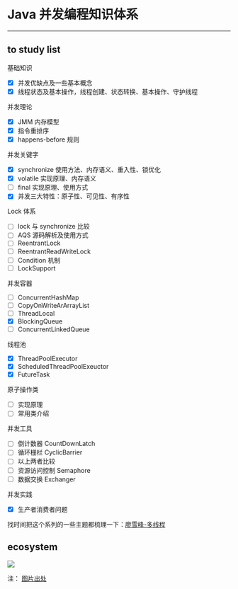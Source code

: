 # Java 并发编程知识体系
---

## to study list

基础知识
- [x] 并发优缺点及一些基本概念
- [x] 线程状态及基本操作，线程创建、状态转换、基本操作、守护线程

并发理论
- [x] JMM 内存模型
- [x] 指令重排序
- [x] happens-before 规则

并发关键字
- [x] synchronize 使用方法、内存语义、重入性、锁优化
- [x] volatile 实现原理、内存语义
- [ ] final 实现原理、使用方式
- [x] 并发三大特性：原子性、可见性、有序性

Lock 体系
- [ ] lock 与 synchronize 比较
- [ ] AQS 源码解析及使用方式
- [ ] ReentrantLock
- [ ] ReentrantReadWriteLock
- [ ] Condition 机制
- [ ] LockSupport

并发容器
- [ ] ConcurrentHashMap
- [ ] CopyOnWriteArArrayList
- [ ] ThreadLocal
- [x] BlockingQueue
- [ ] ConcurrentLinkedQueue

线程池
- [x] ThreadPoolExecutor
- [x] ScheduledThreadPoolExeuctor
- [x] FutureTask

原子操作类
- [ ] 实现原理
- [ ] 常用类介绍

并发工具
- [ ] 倒计数器 CountDownLatch
- [ ] 循环栅栏 CyclicBarrier
- [ ] 以上两者比较
- [ ] 资源访问控制 Semaphore
- [ ] 数据交换 Exchanger

并发实践
- [x] 生产者消费者问题

找时间把这个系列的一些主题都梳理一下：[廖雪峰-多线程](https://www.liaoxuefeng.com/wiki/1252599548343744/1255943750561472)

## ecosystem

![](https://jverson.oss-cn-beijing.aliyuncs.com/d08340c896c473db0ef95ed8d47cacac.jpg)

注： [图片出处](https://www.processon.com/view/5ab5a979e4b0a248b0e026b3?fromnew=1#outline)

